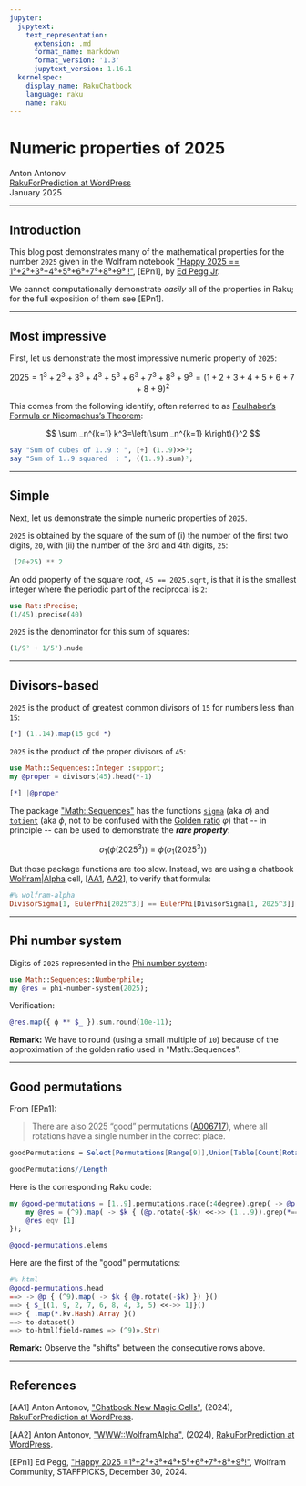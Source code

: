 ```yaml
---
jupyter:
  jupytext:
    text_representation:
      extension: .md
      format_name: markdown
      format_version: '1.3'
      jupytext_version: 1.16.1
  kernelspec:
    display_name: RakuChatbook
    language: raku
    name: raku
---
```


# Numeric properties of 2025

Anton Antonov  
[RakuForPrediction at WordPress](https://rakuforprediction.wordpress.com)   
January 2025   



-----

## Introduction


This blog post demonstrates many of the mathematical properties for the number `2025` given in the Wolfram notebook ["Happy 2025 == 1³+2³+3³+4³+5³+6³+7³+8³+9³ !"](https://community.wolfram.com/groups/-/m/t/3347182), [EPn1], ​by [Ed Pegg Jr](https://en.wikipedia.org/wiki/Ed_Pegg_Jr.).

We cannot computationally demonstrate _easily_ all of the properties in Raku; for the full exposition of them see [EPn1].



----

## Most impressive


First, let us demonstrate the most impressive numeric property of `2025`:

$$
2025 = 1^3 + 2^3 + 3^3 + 4^3 + 5^3 + 6^3 + 7^3 + 8^3 + 9^3 = (1 + 2 + 3 + 4 + 5 + 6 + 7 + 8 + 9)^2
$$


This comes from the following identify, often referred to as [Faulhaber’s Formula or Nicomachus’s Theorem](https://mathworld.wolfram.com/FaulhabersFormula.html):

$$
\sum _n^{k=1} k^3=\left(\sum _n^{k=1} k\right){}^2
$$

```raku
say "Sum of cubes of 1..9 : ", [+] (1..9)>>³;
say "Sum of 1..9 squared  : ", ((1..9).sum)²;
```

-----

## Simple


Next, let us demonstrate the simple numeric properties of `2025`.


`2025` is obtained by the square of the sum of (i) the number of the first two digits, `20`, with (ii) the number of the 3rd and 4th digits, `25`:

```raku
 (20+25) ** 2
```

An odd property of the square root, `45 == 2025.sqrt`, is that it is the smallest integer where the periodic part of the reciprocal is `2`:

```raku
use Rat::Precise;
(1/45).precise(40)
```

`2025` is the denominator for this sum of squares:

```raku
(1/9² + 1/5²).nude
```

-----

## Divisors-based


`2025` is the product of greatest common divisors of `15` for numbers less than `15`:

```raku
[*] (1..14).map(15 gcd *)
```

`2025` is the product of the proper divisors of `45`:

```raku
use Math::Sequences::Integer :support;
my @proper = divisors(45).head(*-1)
```

```raku
[*] |@proper
```

The package ["Math::Sequences"](https://raku.land/zef:raku-community-modules/Math::Sequences) has the functions [`sigma`](https://en.wikipedia.org/wiki/Divisor_function) (aka $\sigma$) and [`totient`](https://en.wikipedia.org/wiki/Euler%27s_totient_function) (aka $\phi$, not to be confused with the [Golden ratio](https://en.wikipedia.org/wiki/Golden_ratio) $\varphi$) that -- in principle -- can be used to demonstrate the ***rare property***:

$$
\sigma_1(\phi(2025^3)) = \phi(\sigma_1(2025^3))
$$

But those package functions are too slow. Instead, we are using a chatbook [Wolfram|Alpha](https://www.wolframalpha.com) cell, 
[[AA1](https://rakuforprediction.wordpress.com/2024/05/18/chatbook-new-magic-cells/),
 [AA2](https://rakuforprediction.wordpress.com/2024/05/06/wwwwolframalpha/)],
to verify that formula:

```raku
#% wolfram-alpha
DivisorSigma[1, EulerPhi[2025^3]] == EulerPhi[DivisorSigma[1, 2025^3]] 
```

----

## Phi number system


Digits of `2025` represented in the [Phi number system](https://mathworld.wolfram.com/PhiNumberSystem.html):

```raku
use Math::Sequences::Numberphile;
my @res = phi-number-system(2025);
```

Verification:

```raku
@res.map({ ϕ ** $_ }).sum.round(10e-11);
```

**Remark:** We have to round (using a small multiple of `10`) because of the approximation of the golden ratio used in "Math::Sequences".


----

## Good permutations


From [EPn1]:

> There are also 2025 “good” permutations ([A006717](https://oeis.org/A006717)), where all rotations have a single number in the correct place.

```mathematica
goodPermutations = Select[Permutations[Range[9]],Union[Table[Count[RotateRight[#,k]-Range[9],0],{k,0,8}]]=={1}&]; 

goodPermutations//Length
```


Here is the corresponding Raku code:

```raku
my @good-permutations = [1..9].permutations.race(:4degree).grep( -> @p {
    my @res = (^9).map( -> $k { (@p.rotate(-$k) <<->> (1...9)).grep(*==0).elems }).unique.sort;
    @res eqv [1]    
});

@good-permutations.elems
```

Here are the first of the "good" permutations:

```raku
#% html
@good-permutations.head
==> -> @p { (^9).map( -> $k { @p.rotate(-$k) }) }()
==> { $_[(1, 9, 2, 7, 6, 8, 4, 3, 5) <<->> 1]}()
==> { .map(*.kv.Hash).Array }()
==> to-dataset()
==> to-html(field-names => (^9)».Str)
```

**Remark:** Observe the "shifts" between the consecutive rows above.


-----

## References

[AA1] Anton Antonov, ["Chatbook New Magic Cells"](https://rakuforprediction.wordpress.com/2024/05/18/chatbook-new-magic-cells/), (2024), [RakuForPrediction at WordPress](https://rakuforprediction.wordpress.com).

[AA2] Anton Antonov, ["WWW::WolframAlpha"](https://rakuforprediction.wordpress.com/2024/05/06/wwwwolframalpha/), (2024), [RakuForPrediction at WordPress](https://rakuforprediction.wordpress.com).

[EPn1] Ed Pegg, ["Happy 2025 =1³+2³+3³+4³+5³+6³+7³+8³+9³!"](https://community.wolfram.com/groups/-/m/t/3347182), ​Wolfram Community, STAFFPICKS, December 30, 2024​.


